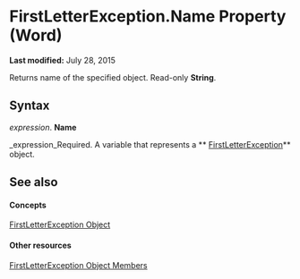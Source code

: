 
# FirstLetterException.Name Property (Word)

 **Last modified:** July 28, 2015

Returns name of the specified object. Read-only  **String**.

## Syntax

 _expression_. **Name**

 _expression_Required. A variable that represents a  ** [FirstLetterException](e365a683-010a-a074-5563-f0cac1f410b2.md)** object.


## See also


#### Concepts


 [FirstLetterException Object](e365a683-010a-a074-5563-f0cac1f410b2.md)
#### Other resources


 [FirstLetterException Object Members](4e1d1571-ef74-725c-5fff-1816e3a7a575.md)
